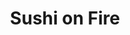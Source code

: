---
layout: place
title: "Sushi on Fire"
permalink: /california/long-beach/sushi-on-fire.html
stateAbbr: CA
stateName: California
cityName: Long Beach
seo:
  name: "Sushi on Fire"
  type: Restaurant
  links: null
description: "Sushi on Fire serves delicious sushi in Long Beach, California. Try fresh Japanese dishes for a great dining experience. "
place_id: ChIJ619mGzcw3YARnbv6EZZOSNw
photos:
  - name: >-
      places/ChIJ619mGzcw3YARnbv6EZZOSNw/photos/AeeoHcKKNpgcrTapqRAPEzu_e80OCzlrfy-SjEv26lAw5P_dLL2w3_8JwTyFosM8JMDgQ31ZKlUfXzo5FOcbVW8wv6D3Iw0uIMFyditDrFsOED8T600b-pB7Tt0Fl3c7ncBk0dYJjPSdvJ6CTypJxM4up9Z6FSlFAnPfzUA_Wfe33IH8XEARhBgKUlb9WZTNgdsLWwCeDx56oIqzQSTXY_6CDAHbJStRaxOG9N_l1I9Eyefo-o28f-sPdoOgG0uJO45st1M9n4srkodL8gqLJEZHdQfGJd7CBle5uLwAPIDqfNAlEenhcWcE1-xRmr47jeRLspI3Do2rA3XekBfOH359DvmePCv2fcgXnXIxjJGf6wbfXahfwaEjg8Zxf9c8AlFqIF50iu13wm9j4XchxCq9vZm46Bg3pBNOz6ekuwz0p5LmDA
    widthPx: 4080
    heightPx: 3072
    authorAttributions:
      - displayName: dave withers
        uri: https://maps.google.com/maps/contrib/111496880485735729261
        photoUri: >-
          https://lh3.googleusercontent.com/a-/ALV-UjVnfU_DxF_Sw5F-urg310isl1ekA2GNPxCapYRmZ3NLry42CeON=s100-p-k-no-mo
    flagContentUri: >-
      https://www.google.com/local/imagery/report/?cb_client=maps_api_places.places_api&image_key=!1e10!2sCIHM0ogKEICAgIC-s4ftbg&hl=en-US
    googleMapsUri: >-
      https://www.google.com/maps/place//data=!3m4!1e2!3m2!1sCIHM0ogKEICAgIC-s4ftbg!2e10!4m2!3m1!1s0x80dd30371b665feb:0xdc484e9611fabb9d
  - name: >-
      places/ChIJ619mGzcw3YARnbv6EZZOSNw/photos/AeeoHcJ06jwa_WhveQe3JHKkYlp0fjOm9UdmqBsbt0oFgZxK13Dd4RziGjqu4sWfWFscooHrNzeBfZV4kmYvjuKxfQ9Vts-WMCuUgnfHumBxxKEZ8Lbv5C9t3kH9lgE2sbxMuP9vd0TtyodwZdI5T7Nm6QUxBTUOSs9_IzqEKm4lhpaP7MJcVSWa1i4O3tNJszalQ2hcA4qeO42rXBG6uqHq4V8Yv7V-WI05dWx26qCUqi92ynahcrML7vN19V7fHshHajLIRyQ9A51_OGMwKfCqZ3i1pDD4O1aIrULwYVWlq34BosZKS6QXHTdfklO8WOGGxb_HltSthKg8MW7Ukjmc1CFH_zH7Nx_D5ufVCjWp5EV_0D-e62rx1ujZ262RR2vF6ycI_L3VjK9WLzgWROZkMWADr_Us4SFC4I0IDse-LqpGzg
    widthPx: 3264
    heightPx: 1836
    authorAttributions:
      - displayName: Sixx Summons
        uri: https://maps.google.com/maps/contrib/105358829157560333791
        photoUri: >-
          https://lh3.googleusercontent.com/a-/ALV-UjXNJG3nDOfPj94AYVdhR7YUBrkMb99XmZUSckUKbM3e8iakc_S0Qw=s100-p-k-no-mo
    flagContentUri: >-
      https://www.google.com/local/imagery/report/?cb_client=maps_api_places.places_api&image_key=!1e10!2sCIHM0ogKEICAgID45J-VIw&hl=en-US
    googleMapsUri: >-
      https://www.google.com/maps/place//data=!3m4!1e2!3m2!1sCIHM0ogKEICAgID45J-VIw!2e10!4m2!3m1!1s0x80dd30371b665feb:0xdc484e9611fabb9d
  - name: >-
      places/ChIJ619mGzcw3YARnbv6EZZOSNw/photos/AeeoHcLiZUVqRPNGb3O-WJcMvhH4U0syXRYHtJSl7qXF5xFieVFL6Sf_kwJzQ19_l8CMIxNmNceBRoziXVD4-ild5xIR_Udd_98pvh33m30Ev26lEgncOrpmjXNd7-KrUBjyWRaQSD67AdKFCQf3VPM21HsY3d13fGfbRrr-zgnO-V0NgFyHtFnvP4yJMfZYv4MD3JHfvS34lDmSB7wEZBi00UxhU-G9SuTVqCqi_bdAq-FOJWWcOZy8qj5bmTtUnO_x4jPnZ8vsd-uCiyGxppyOJeeRVDuMF2teg48AdZukFDVepF8OQeVwYr0N8e_42maK6LKeI_YIvV49YE1uVio9Br5N7-4n3RJIh6ayqdNyLISI2maozc5rXwmHQbrN6pemZWFBh4ksEvYZ8TxnAgzafRDtUG0YQhx9wqD9-N9AEax7BQ
    widthPx: 3024
    heightPx: 4032
    authorAttributions:
      - displayName: nancy A
        uri: https://maps.google.com/maps/contrib/118436473699631352225
        photoUri: >-
          https://lh3.googleusercontent.com/a-/ALV-UjVZJFQcZr3RBn-YqENRjvtT7HTG2gdYyqOxl5CpJAWgEGiYSpY=s100-p-k-no-mo
    flagContentUri: >-
      https://www.google.com/local/imagery/report/?cb_client=maps_api_places.places_api&image_key=!1e10!2sCIHM0ogKEICAgICD2JylEg&hl=en-US
    googleMapsUri: >-
      https://www.google.com/maps/place//data=!3m4!1e2!3m2!1sCIHM0ogKEICAgICD2JylEg!2e10!4m2!3m1!1s0x80dd30371b665feb:0xdc484e9611fabb9d
  - name: >-
      places/ChIJ619mGzcw3YARnbv6EZZOSNw/photos/AeeoHcLG0apBZTBOVgj-MStQYhHkZgwMkby1KI_O3N1Hmp3ESgDzw-pktz7kUCK5Odn4OUJEEX8oVFgdwWSoCkspSnyl2ipfVyB_MmuoJDQCfYfBJ680IEqiSfxNl-uKQ3KDkymG0bRwTyBba9Faw76wjSVTYztrh4SChGhgHS4X9m_VMAEYEsCEHXb465CSIy5SIbXEjFCt9YmhXKkU7QMlnbblcU0sC27DfiP1n0dPiB6pZhDTRGDyS9WjegC6ySVdUpxlKBy0FC0zHVypZsqRP7UQqoGD85LFsl_piaEot-DnoxQJenibX3X2uzOUzU-kgPi6QhQfaj4SoaE40cyEOfE0IW1jbRNaipFneCoUY1JYxAxz-hPZ4YqylT4UidfX-PX5pNLB6gAaLonssJvK6PFAOBZzTQo__elQSP27rT4XhQ
    widthPx: 4032
    heightPx: 3024
    authorAttributions:
      - displayName: Jose Mendoza Soto
        uri: https://maps.google.com/maps/contrib/101346189910088821512
        photoUri: >-
          https://lh3.googleusercontent.com/a/ACg8ocK-RVKkIzJjMMMYeNmaPgpfakNy2mtoKves6yJ_p2B_YbMx=s100-p-k-no-mo
    flagContentUri: >-
      https://www.google.com/local/imagery/report/?cb_client=maps_api_places.places_api&image_key=!1e10!2sCIHM0ogKEICAgIDJmoruRQ&hl=en-US
    googleMapsUri: >-
      https://www.google.com/maps/place//data=!3m4!1e2!3m2!1sCIHM0ogKEICAgIDJmoruRQ!2e10!4m2!3m1!1s0x80dd30371b665feb:0xdc484e9611fabb9d
  - name: >-
      places/ChIJ619mGzcw3YARnbv6EZZOSNw/photos/AeeoHcIOE-Af9P2VNIQElCgNeSDfpInmruLteqke9PjCukguEoWeB6HSts4jn5kyBIxnStU8WmHcP3N1_gZ87zdLu0CqE42FxZaxpcj4YQwehDYfhkRbsHXe3UYA0ArFU2LDOwozO5ardji-9fkr1_FoR0bDo2AjHFWCo2OHddpk_ZIQqSbfB2VNG9l5Zah_BG8Izwnx3qwsZPVVPfjP8G9dwNAmPd4yk59A8I0PMecqH1-RccpNcSrelK7ZYaiUE5Vh38jdaXnVRbvSCMQbgQhxW3AHkpEDkhs5UboA3Jvzap5B6aTvKEaPzcENySS2oOmIBsiXPOqc9eiy2kM9HVCP-gnWcvDWvyY6evjzwJwp2aXffvilRcLW-k8-ox5VU_P94GuF2Miq2gHJtPWGg3Su0zm9v5C4vcmydzilG-WoY_XExA
    widthPx: 3024
    heightPx: 4032
    authorAttributions:
      - displayName: lewis lee
        uri: https://maps.google.com/maps/contrib/104864101678546517585
        photoUri: >-
          https://lh3.googleusercontent.com/a-/ALV-UjWek-iW490d3ZIHE9bpLIEwRdDv7z6dk06rWtABtPLhDC89iZEF=s100-p-k-no-mo
    flagContentUri: >-
      https://www.google.com/local/imagery/report/?cb_client=maps_api_places.places_api&image_key=!1e10!2sCIHM0ogKEICAgIDRyeC4Yw&hl=en-US
    googleMapsUri: >-
      https://www.google.com/maps/place//data=!3m4!1e2!3m2!1sCIHM0ogKEICAgIDRyeC4Yw!2e10!4m2!3m1!1s0x80dd30371b665feb:0xdc484e9611fabb9d
  - name: >-
      places/ChIJ619mGzcw3YARnbv6EZZOSNw/photos/AeeoHcKqa8rX9hPpxj3IhrxbGZxU_6tqilo-hONHeORBCueApXBZ3myg84Hqtw8sysPtkDlNNlQ6G1uGIDZZGvX74CwXL3VpzEbGk7wDBzLMNfgbDxYn6-PCJcyByz6D8rXy5EWkS_ue6HHJeinfDqxZskC2WFMu1uWMRT_63TYAH-yOA4w4R32fedY14t0B6stP_6AoK-DNB6mxsom8cz71frJ8jpgQdOqbxx6fURoopFOeIpyn2lGbJEzf9zZv2YuHXuCzEt32cJfofEtRCQoTjIMo_vPZ1HVyU8qwKqowSq9GMrptBD7DsB-o4J6fpPVa37zEuGLHvYNmpZK09DCXITZsPGAp9xJ_shmxj1doiEw0Am7jKKIrMn7q7lXm03K9XPdhknHv4ivbgJn9IH2-7QREdgW3CHxMU9dDPpO-0grEdw
    widthPx: 3024
    heightPx: 4032
    authorAttributions:
      - displayName: Gabs Jaan (Exploring)
        uri: https://maps.google.com/maps/contrib/106594352098322038520
        photoUri: >-
          https://lh3.googleusercontent.com/a-/ALV-UjXRxKMm5R3DnOCAOjwRYTHj_QmeNACGwWZJo9sxo_LKXqQ5illSdw=s100-p-k-no-mo
    flagContentUri: >-
      https://www.google.com/local/imagery/report/?cb_client=maps_api_places.places_api&image_key=!1e10!2sCIHM0ogKEICAgIDX-M70Cw&hl=en-US
    googleMapsUri: >-
      https://www.google.com/maps/place//data=!3m4!1e2!3m2!1sCIHM0ogKEICAgIDX-M70Cw!2e10!4m2!3m1!1s0x80dd30371b665feb:0xdc484e9611fabb9d
  - name: >-
      places/ChIJ619mGzcw3YARnbv6EZZOSNw/photos/AeeoHcJwFF0Xs6xOgL4qAAV913pGPAa9IwlSdOB76vnYKIvEq6YNJje62nVTFNREaY2Uft8IPwG62Vv5oJtWlgfX-seV8R0d-HqyaxpMsJmnHUQtN8t3aWtI068USPX1-jbcGfzf5KzqSlYUPOK45WhMvC7j11A9x0CDP6pDMhfNf-pldOgEmc5Xo_8zXYy7pAgXLmlSgKR_eVnTX5WF80oYYMNJk0S_U305MG7XjK58Kjc1oEUF-AMRutusA84zf3deAvUfb9McegAmNflr7t9zefH3Bk5ma0o7KexBAfyuwMi9wc3768_9BCmUsGzW_PCJh_t_T3kF0M5dSuLSMjh9KIoo5OEG3WzIbeS-K7Jw_lpKhScP2mYWGt0ajJXEvq2qqkXP0mn4kAe59JF4eaP-GFeQTKiMDaLb_QHlW5VW77qmX_Qo
    widthPx: 3024
    heightPx: 4032
    authorAttributions:
      - displayName: Wasim Munshi
        uri: https://maps.google.com/maps/contrib/111859355952793262319
        photoUri: >-
          https://lh3.googleusercontent.com/a-/ALV-UjV2dDVikWYbcQWPeftWjRZIIwADTQGywtTziqrtHyc71xt1WWBkXw=s100-p-k-no-mo
    flagContentUri: >-
      https://www.google.com/local/imagery/report/?cb_client=maps_api_places.places_api&image_key=!1e10!2sCIHM0ogKEICAgICK9eK1mAE&hl=en-US
    googleMapsUri: >-
      https://www.google.com/maps/place//data=!3m4!1e2!3m2!1sCIHM0ogKEICAgICK9eK1mAE!2e10!4m2!3m1!1s0x80dd30371b665feb:0xdc484e9611fabb9d
  - name: >-
      places/ChIJ619mGzcw3YARnbv6EZZOSNw/photos/AeeoHcIwfPsVO9kKMkvyA7l-92fJdJ6LeGLbFWKoGoGq14cb5rD79NLhW6gyfwn5LG3wgJDpRLi71l-uS_1bN9HQIF86o2Kf2I0x905tjS927DyXZCbwglc35XbH1xuLrXPiupOqGaKCtEPYQQleE6fDEPbl4DkXursGXBOxExEh0YHV0GQmxlb-829EYbBZwlXaV8qJfa7SNMpjvh6LE968cTWOpA49XiBSIKwdWfZ83c815_F2smdjtY1hS4JkTPEc39VodBmJsmWaxM_bHA0sQkB6wdPWwAukQKeaP2l0AHm9TXF8w5GixzDvbj55lXmcAc0ejF4M2Ur6U4L8qsb1WZTEXnhW932nc6TQ4c5bV-mMBq2yIb2WXtfgjCxJsBrvBhtPcXZ4ZOSDfQ3_85yIVQc_FQNYFSqW7FQpuda7GHg
    widthPx: 3024
    heightPx: 4032
    authorAttributions:
      - displayName: Nick Bongiovanni
        uri: https://maps.google.com/maps/contrib/111363796050831877921
        photoUri: >-
          https://lh3.googleusercontent.com/a-/ALV-UjVUWxwACrR3wHEiN0PSE7SkOOcKsbv77FgeyMEPMsdxCW0NRTGC=s100-p-k-no-mo
    flagContentUri: >-
      https://www.google.com/local/imagery/report/?cb_client=maps_api_places.places_api&image_key=!1e10!2sCIHM0ogKEICAgIDavsahMA&hl=en-US
    googleMapsUri: >-
      https://www.google.com/maps/place//data=!3m4!1e2!3m2!1sCIHM0ogKEICAgIDavsahMA!2e10!4m2!3m1!1s0x80dd30371b665feb:0xdc484e9611fabb9d
  - name: >-
      places/ChIJ619mGzcw3YARnbv6EZZOSNw/photos/AeeoHcLVe3CyZWknMsI77B652Bw0nBR_-KH9j-Mct49Gkh6rO3ztJmgrtnl1ruolnYU12yM7Jk86MP05GQduLXQx_oeo5oDGxzOwQpiS-rWj-nMSp2dUH5J70ZBJuqKa0kJmfn3G4zZbA6WtXFDT9RacJuSNkPOic4Y-RF1HmZjPSXvwGGljd6ALbN1QbpcCO2WWBJnE0Fybn60WuGWuV_xV8t7cTtSFaoW4zv4F5ifRwopxzJHxm9h1iTg9DH1UMigqqCaAJxx0y1v74-Up2zhoem7imx1fOXP0D1w27LBzsQbWkWfLSfgLzg5WyKyFHY70x_ZAOrlkJuxGRUTeYvQ1gWFeLTR5v4l5mEIVqjm3Ld8HU6rp5azvo3zydPyKXRuVT1q8InAzG-UXnaQ_F6n6ZLet8OAw6wyqKWaPSWsk_F4AlEWR
    widthPx: 4284
    heightPx: 3500
    authorAttributions:
      - displayName: Valerie R. Gutierrez
        uri: https://maps.google.com/maps/contrib/108669973051464012161
        photoUri: >-
          https://lh3.googleusercontent.com/a-/ALV-UjXEWa_cCV7nDtcc2rWJzi0waedlfCtHl2AdPTAmj3vojrwegSPOoA=s100-p-k-no-mo
    flagContentUri: >-
      https://www.google.com/local/imagery/report/?cb_client=maps_api_places.places_api&image_key=!1e10!2sCIHM0ogKEICAgID_9azK1gE&hl=en-US
    googleMapsUri: >-
      https://www.google.com/maps/place//data=!3m4!1e2!3m2!1sCIHM0ogKEICAgID_9azK1gE!2e10!4m2!3m1!1s0x80dd30371b665feb:0xdc484e9611fabb9d
  - name: >-
      places/ChIJ619mGzcw3YARnbv6EZZOSNw/photos/AeeoHcJeTeKuluReIn6gYffsEZjiOTHctBBZly5QsmSQEf7fHKW6SKp9lJsR5TzENFAy5vQwEHrevnGT3B5Kop4vHkKRA8s1wYlHX_E0UKpgGUx5FMEEytAXxIiZvutETkjAmDKi9hOpD5J-d4t4hdWSVWNmXJUN7EI1GZZcSylHp1aezIMo5Lw5KhcoExmE2tB6D-4F-w5K4L5JEZbF268nOsbS8vNQZ77ijfsx2Q2Rbha5iSpe4asuBM0kqZCfwtTWE2Ck0No0szkyuA65LDffxUljVtE4iA249BTbO3Y9ynWh11Cs82wxl8IZsN12dQko00tn_VMUygWziCdguiSBVGBjtZTv8UDrR6RN_i6SIvjet9BT8SP6AMH8dyta7HhkhhaZPeNlWqsf0cDRM4qV4rTbdel6Srr357Iw8-erewOeh_4
    widthPx: 3024
    heightPx: 4032
    authorAttributions:
      - displayName: Gabs Jaan (Exploring)
        uri: https://maps.google.com/maps/contrib/106594352098322038520
        photoUri: >-
          https://lh3.googleusercontent.com/a-/ALV-UjXRxKMm5R3DnOCAOjwRYTHj_QmeNACGwWZJo9sxo_LKXqQ5illSdw=s100-p-k-no-mo
    flagContentUri: >-
      https://www.google.com/local/imagery/report/?cb_client=maps_api_places.places_api&image_key=!1e10!2sCIHM0ogKEICAgIDX-M700wE&hl=en-US
    googleMapsUri: >-
      https://www.google.com/maps/place//data=!3m4!1e2!3m2!1sCIHM0ogKEICAgIDX-M700wE!2e10!4m2!3m1!1s0x80dd30371b665feb:0xdc484e9611fabb9d
address: 5325 2nd St, Long Beach, CA 90803, USA
street: 5325 2nd St
city: Long Beach
state: CA
zip: '90803'
country: USA
neighborhood: Belmont Shore
latitude: '33.759180'
longitude: '-118.131864'
accessibility_options:
  wheelchairAccessibleParking: true
  wheelchairAccessibleEntrance: true
  wheelchairAccessibleRestroom: true
  wheelchairAccessibleSeating: true
business_status: OPERATIONAL
name: Sushi on Fire
google_maps_links:
  directionsUri: >-
    https://www.google.com/maps/dir//''/data=!4m7!4m6!1m1!4e2!1m2!1m1!1s0x80dd30371b665feb:0xdc484e9611fabb9d!3e0
  placeUri: https://maps.google.com/?cid=15873023293121018781
  writeAReviewUri: >-
    https://www.google.com/maps/place//data=!4m3!3m2!1s0x80dd30371b665feb:0xdc484e9611fabb9d!12e1
  reviewsUri: >-
    https://www.google.com/maps/place//data=!4m4!3m3!1s0x80dd30371b665feb:0xdc484e9611fabb9d!9m1!1b1
  photosUri: >-
    https://www.google.com/maps/place//data=!4m3!3m2!1s0x80dd30371b665feb:0xdc484e9611fabb9d!10e5
primary_type: Sushi Restaurant
opening_hours:
  regular: null
  current: null
secondary_opening_hours:
  regular:
    weekdayDescriptions: null
    type: null
  current:
    weekdayDescriptions: null
    type: null
phone: null
price_level: null
price_range: null
rating: null
rating_count: 0
website: null
reviews: null
parking_options: null
payment_options: null
allow_dogs: null
curbside_pickup: null
delivery: null
dine_in: null
good_for_children: null
good_for_groups: null
good_for_sports: null
live_music: null
menu_for_children: null
outdoor_seating: null
reservable: null
restroom: null
serves_beer: null
serves_breakfast: null
serves_brunch: null
serves_cocktails: null
serves_coffee: null
serves_dinner: null
serves_dessert: null
serves_lunch: null
serves_vegetarian_food: null
serves_wine: null
takeout: null
update_category: essentials
summary: null

---